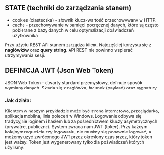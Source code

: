 ## STATE (techniki do zarządzania stanem)
- cookies (ciasteczka) - słownik klucz-wartość przechowywany w HTTP. 
- cache - przechowywanie w pamięci podręcznej danych, które są często pobierane z bazy danych w celu optymalizacji doświadczeń użytkownika

Przy użyciu REST API stanem zarządza klient. 
Najczęściej korzysta się z **nagłówków** oraz **query string**.
API REST nie powinno wspierać utrzymywania sesji.

## DEFINICJA JWT (Json Web Token)
JSON Web Token - otwarty standard przemysłowy, definuje sposób wymiany danych. Składa się z nagłówka, ładunek (payload) oraz sygnatury.

### Jak działa:
Klientem w naszym przykładzie może być strona internetowa, przeglądarka, aplikacja mobilna, linia poleceń w Windows. Logowanie odbywa się tradycyjnie loginem i hasłem lub za pośrednictwem kluczy asymetrycznych (prywatne, publiczne). System zwraca nam JWT (token). Przy każdym kolejnym requeście czy logowaniu, nie musimy się ponownie logować, a możemy użyć zwróconego JWT przez określony czas przez, który token jest ważny. Token jest wygenerowany tylko dla poświadczeń których użyliśmy.

